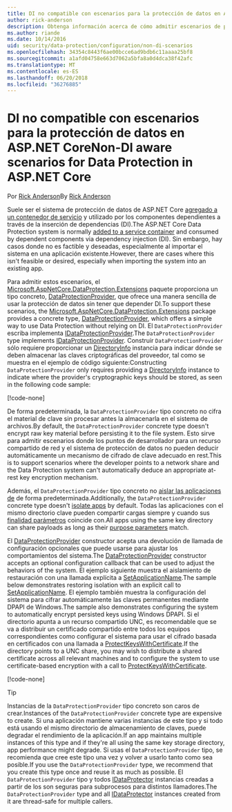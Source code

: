 ```yaml
---
title: DI no compatible con escenarios para la protección de datos en ASP.NET Core
author: rick-anderson
description: Obtenga información acerca de cómo admitir escenarios de protección de datos que no se puede o no desea utilizar un servicio suministrado por inyección de dependencia.
ms.author: riande
ms.date: 10/14/2016
uid: security/data-protection/configuration/non-di-scenarios
ms.openlocfilehash: 34354c8443f6ae00bcce6ad9bdb6c11aaaa25bf8
ms.sourcegitcommit: a1afd04758e663d7062a5bfa8a0d4dca38f42afc
ms.translationtype: MT
ms.contentlocale: es-ES
ms.lasthandoff: 06/20/2018
ms.locfileid: "36276885"
---
```

# <a name="non-di-aware-scenarios-for-data-protection-in-aspnet-core"></a><span data-ttu-id="3b6cd-103">DI no compatible con escenarios para la protección de datos en ASP.NET Core</span><span class="sxs-lookup"><span data-stu-id="3b6cd-103">Non-DI aware scenarios for Data Protection in ASP.NET Core</span></span>

<span data-ttu-id="3b6cd-104">Por [Rick Anderson](https://twitter.com/RickAndMSFT)</span><span class="sxs-lookup"><span data-stu-id="3b6cd-104">By [Rick Anderson](https://twitter.com/RickAndMSFT)</span></span>

<span data-ttu-id="3b6cd-105">Suele ser el sistema de protección de datos de ASP.NET Core [agregado a un contenedor de servicio](xref:security/data-protection/consumer-apis/overview) y utilizado por los componentes dependientes a través de la inserción de dependencias (DI).</span><span class="sxs-lookup"><span data-stu-id="3b6cd-105">The ASP.NET Core Data Protection system is normally [added to a service container](xref:security/data-protection/consumer-apis/overview) and consumed by dependent components via dependency injection (DI).</span></span> <span data-ttu-id="3b6cd-106">Sin embargo, hay casos donde no es factible y deseadas, especialmente al importar el sistema en una aplicación existente.</span><span class="sxs-lookup"><span data-stu-id="3b6cd-106">However, there are cases where this isn't feasible or desired, especially when importing the system into an existing app.</span></span>

<span data-ttu-id="3b6cd-107">Para admitir estos escenarios, el [Microsoft.AspNetCore.DataProtection.Extensions](https://www.nuget.org/packages/Microsoft.AspNetCore.DataProtection.Extensions/) paquete proporciona un tipo concreto, [DataProtectionProvider](/dotnet/api/Microsoft.AspNetCore.DataProtection.DataProtectionProvider), que ofrece una manera sencilla de usar la protección de datos sin tener que depender DI.</span><span class="sxs-lookup"><span data-stu-id="3b6cd-107">To support these scenarios, the [Microsoft.AspNetCore.DataProtection.Extensions](https://www.nuget.org/packages/Microsoft.AspNetCore.DataProtection.Extensions/) package provides a concrete type, [DataProtectionProvider](/dotnet/api/Microsoft.AspNetCore.DataProtection.DataProtectionProvider), which offers a simple way to use Data Protection without relying on DI.</span></span> <span data-ttu-id="3b6cd-108">El `DataProtectionProvider` escriba implementa [IDataProtectionProvider](/dotnet/api/microsoft.aspnetcore.dataprotection.idataprotectionprovider).</span><span class="sxs-lookup"><span data-stu-id="3b6cd-108">The `DataProtectionProvider` type implements [IDataProtectionProvider](/dotnet/api/microsoft.aspnetcore.dataprotection.idataprotectionprovider).</span></span> <span data-ttu-id="3b6cd-109">Construir `DataProtectionProvider` sólo requiere proporcionar un [DirectoryInfo](/dotnet/api/system.io.directoryinfo) instancia para indicar dónde se deben almacenar las claves criptográficas del proveedor, tal como se muestra en el ejemplo de código siguiente:</span><span class="sxs-lookup"><span data-stu-id="3b6cd-109">Constructing `DataProtectionProvider` only requires providing a [DirectoryInfo](/dotnet/api/system.io.directoryinfo) instance to indicate where the provider's cryptographic keys should be stored, as seen in the following code sample:</span></span>

[!code-none[](non-di-scenarios/_static/nodisample1.cs)]

<span data-ttu-id="3b6cd-110">De forma predeterminada, la `DataProtectionProvider` tipo concreto no cifra el material de clave sin procesar antes la almacenarla en el sistema de archivos.</span><span class="sxs-lookup"><span data-stu-id="3b6cd-110">By default, the `DataProtectionProvider` concrete type doesn't encrypt raw key material before persisting it to the file system.</span></span> <span data-ttu-id="3b6cd-111">Esto sirve para admitir escenarios donde los puntos de desarrollador para un recurso compartido de red y el sistema de protección de datos no pueden deducir automáticamente un mecanismo de cifrado de clave adecuado en rest.</span><span class="sxs-lookup"><span data-stu-id="3b6cd-111">This is to support scenarios where the developer points to a network share and the Data Protection system can't automatically deduce an appropriate at-rest key encryption mechanism.</span></span>

<span data-ttu-id="3b6cd-112">Además, el `DataProtectionProvider` tipo concreto no [aislar las aplicaciones de](xref:security/data-protection/configuration/overview#per-application-isolation) de forma predeterminada.</span><span class="sxs-lookup"><span data-stu-id="3b6cd-112">Additionally, the `DataProtectionProvider` concrete type doesn't [isolate apps](xref:security/data-protection/configuration/overview#per-application-isolation) by default.</span></span> <span data-ttu-id="3b6cd-113">Todas las aplicaciones con el mismo directorio clave pueden compartir cargas siempre y cuando sus [finalidad parámetros](xref:security/data-protection/consumer-apis/purpose-strings) coincide con.</span><span class="sxs-lookup"><span data-stu-id="3b6cd-113">All apps using the same key directory can share payloads as long as their [purpose parameters](xref:security/data-protection/consumer-apis/purpose-strings) match.</span></span>

<span data-ttu-id="3b6cd-114">El [DataProtectionProvider](/dotnet/api/microsoft.aspnetcore.dataprotection.dataprotectionprovider) constructor acepta una devolución de llamada de configuración opcionales que puede usarse para ajustar los comportamientos del sistema.</span><span class="sxs-lookup"><span data-stu-id="3b6cd-114">The [DataProtectionProvider](/dotnet/api/microsoft.aspnetcore.dataprotection.dataprotectionprovider) constructor accepts an optional configuration callback that can be used to adjust the behaviors of the system.</span></span> <span data-ttu-id="3b6cd-115">El ejemplo siguiente muestra el aislamiento de restauración con una llamada explícita a [SetApplicationName](/dotnet/api/microsoft.aspnetcore.dataprotection.dataprotectionbuilderextensions.setapplicationname).</span><span class="sxs-lookup"><span data-stu-id="3b6cd-115">The sample below demonstrates restoring isolation with an explicit call to [SetApplicationName](/dotnet/api/microsoft.aspnetcore.dataprotection.dataprotectionbuilderextensions.setapplicationname).</span></span> <span data-ttu-id="3b6cd-116">El ejemplo también muestra la configuración del sistema para cifrar automáticamente las claves permanentes mediante DPAPI de Windows.</span><span class="sxs-lookup"><span data-stu-id="3b6cd-116">The sample also demonstrates configuring the system to automatically encrypt persisted keys using Windows DPAPI.</span></span> <span data-ttu-id="3b6cd-117">Si el directorio apunta a un recurso compartido UNC, es recomendable que se va a distribuir un certificado compartido entre todos los equipos correspondientes como configurar el sistema para usar el cifrado basada en certificados con una llamada a [ProtectKeysWithCertificate](/dotnet/api/microsoft.aspnetcore.dataprotection.dataprotectionbuilderextensions.protectkeyswithcertificate).</span><span class="sxs-lookup"><span data-stu-id="3b6cd-117">If the directory points to a UNC share, you may wish to distribute a shared certificate across all relevant machines and to configure the system to use certificate-based encryption with a call to [ProtectKeysWithCertificate](/dotnet/api/microsoft.aspnetcore.dataprotection.dataprotectionbuilderextensions.protectkeyswithcertificate).</span></span>

[!code-none[](non-di-scenarios/_static/nodisample2.cs)]

> [!TIP]
> <span data-ttu-id="3b6cd-118">Instancias de la `DataProtectionProvider` tipo concreto son caros de crear.</span><span class="sxs-lookup"><span data-stu-id="3b6cd-118">Instances of the `DataProtectionProvider` concrete type are expensive to create.</span></span> <span data-ttu-id="3b6cd-119">Si una aplicación mantiene varias instancias de este tipo y si todo está usando el mismo directorio de almacenamiento de claves, puede degradar el rendimiento de la aplicación.</span><span class="sxs-lookup"><span data-stu-id="3b6cd-119">If an app maintains multiple instances of this type and if they're all using the same key storage directory, app performance might degrade.</span></span> <span data-ttu-id="3b6cd-120">Si usas el `DataProtectionProvider` tipo, se recomienda que cree este tipo una vez y volver a usarlo tanto como sea posible.</span><span class="sxs-lookup"><span data-stu-id="3b6cd-120">If you use the `DataProtectionProvider` type, we recommend that you create this type once and reuse it as much as possible.</span></span> <span data-ttu-id="3b6cd-121">El `DataProtectionProvider` tipo y todos [IDataProtector](/dotnet/api/microsoft.aspnetcore.dataprotection.idataprotector) instancias creadas a partir de los son seguras para subprocesos para distintos llamadores.</span><span class="sxs-lookup"><span data-stu-id="3b6cd-121">The `DataProtectionProvider` type and all [IDataProtector](/dotnet/api/microsoft.aspnetcore.dataprotection.idataprotector) instances created from it are thread-safe for multiple callers.</span></span>
